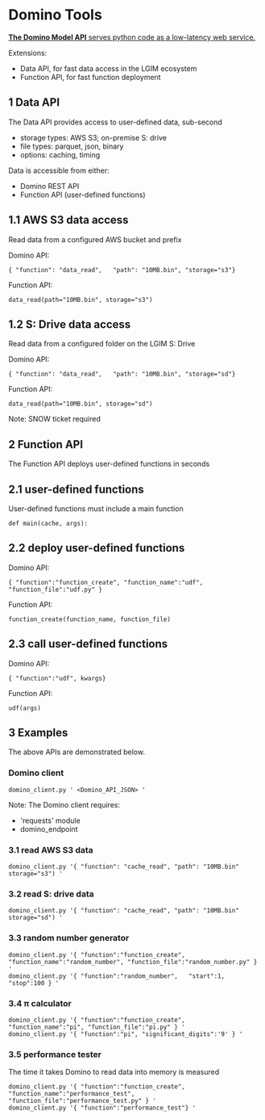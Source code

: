 # Domino Tools


[**The Domino Model API** serves python code as a low-latency web service.
](https://dominodatalab.github.io/api-docs/)


Extensions:

 - Data API, for fast data access in the LGIM ecosystem 
 - Function API, for fast function deployment


## 1 Data API
The Data API provides access to user-defined data, sub-second 

 - storage types: AWS S3; on-premise S: drive 
 - file types: parquet, json, binary
 - options: caching, timing

Data is accessible from either:
 - Domino REST API
 - Function API (user-defined functions)


## 1.1 AWS S3 data access 
Read data from a configured AWS bucket and prefix

Domino API: 
```
{ "function": "data_read",   "path": "10MB.bin", "storage="s3"}
```
Function API: 
```
data_read(path="10MB.bin", storage="s3")
```

## 1.2 S: Drive data access 
Read data from a configured folder on the LGIM S: Drive 

Domino API: 
```
{ "function": "data_read",   "path": "10MB.bin", "storage="sd"}
```
Function API: 
```
data_read(path="10MB.bin", storage="sd")
```
Note: SNOW ticket  required  

## 2 Function API
The Function API deploys user-defined functions in seconds

## 2.1 user-defined functions 

User-defined functions must include a main function
```
def main(cache, args):
```


## 2.2 deploy user-defined functions 

Domino API: 
```
{ "function":"function_create", "function_name":"udf", "function_file":"udf.py" } 
```
Function API: 
```
function_create(function_name, function_file)
```


## 2.3 call user-defined functions

Domino API: 
```
{ "function":"udf", kwargs}
```
Function API: 
```
udf(args)
```

## 3 Examples
The above APIs are demonstrated below.
### Domino client
``````
domino_client.py ' <Domino_API_JSON> '
`````` 
Note: The Domino client requires:
 - 'requests' module
 - domino_endpoint 
 
### 3.1 read AWS S3 data
``````
domino_client.py '{ "function": "cache_read", "path": "10MB.bin" storage="s3") '
`````` 
### 3.2 read S: drive data
``````
domino_client.py '{ "function": "cache_read", "path": "10MB.bin" storage="sd") '
`````` 
### 3.3 random number generator
``````
domino_client.py '{ "function":"function_create", "function_name":"random_number", "function_file":"random_number.py" } '
domino_client.py '{ "function":"random_number",   "start":1, "stop":100 } ' 
`````` 
### 3.4 π calculator 
``````
domino_client.py '{ "function":"function_create", "function_name":"pi", "function_file":"pi.py" } '
domino_client.py '{ "function":"pi", "significant_digits":'9' } '
`````` 
### 3.5 performance tester 
The time it takes Domino to read data into memory is measured
``````
domino_client.py '{ "function":"function_create", "function_name":"performance_test", "function_file":"performance_test.py" } '
domino_client.py '{ "function":"performance_test"} '
`````` 


